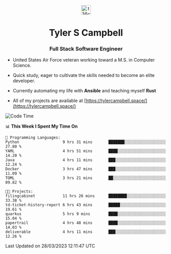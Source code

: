<p align="center">
<a href="https://www.linkedin.com/in/t36campbell" target="blank"><img align="center" src="https://ik.imagekit.io/t36campbell/Portfolio/linkedin.png.original_m8bbGgPh6.png" alt="t36campbell" height="30" width="30" /></a>
</p>
<h1 align="center">Tyler S Campbell</h1>
<h3 align="center">Full Stack Software Engineer</h3>

* United States Air Force veteran working toward a M.S. in Computer Science.

* Quick study, eager to cultivate the skills needed to become an elite developer.

* Currently automating my life with **Ansible** and teaching myself **Rust**

* All of my projects are available at [https://tylercampbell.space/](https://tylercampbell.space/)

<!--START_SECTION:waka-->
![Code Time](http://img.shields.io/badge/Code%20Time-2%2C326%20hrs%2059%20mins-blue)

📊 **This Week I Spent My Time On** 

```text
💬 Programming Languages: 
Python                   9 hrs 31 mins       ███████░░░░░░░░░░░░░░░░░░   27.80 % 
YAML                     4 hrs 51 mins       ████░░░░░░░░░░░░░░░░░░░░░   14.20 % 
Java                     4 hrs 11 mins       ███░░░░░░░░░░░░░░░░░░░░░░   12.24 % 
Docker                   3 hrs 47 mins       ███░░░░░░░░░░░░░░░░░░░░░░   11.09 % 
TOML                     3 hrs 21 mins       ██░░░░░░░░░░░░░░░░░░░░░░░   09.82 % 

🐱‍💻 Projects: 
filingcabinet            11 hrs 26 mins      ████████░░░░░░░░░░░░░░░░░   33.38 % 
td-ticket-history-report 6 hrs 43 mins       █████░░░░░░░░░░░░░░░░░░░░   19.61 % 
quarkus                  5 hrs 9 mins        ████░░░░░░░░░░░░░░░░░░░░░   15.04 % 
papertrail               4 hrs 48 mins       ████░░░░░░░░░░░░░░░░░░░░░   14.03 % 
deliverable              4 hrs 11 mins       ███░░░░░░░░░░░░░░░░░░░░░░   12.26 % 
```


 Last Updated on 28/03/2023 12:11:47 UTC
<!--END_SECTION:waka-->
